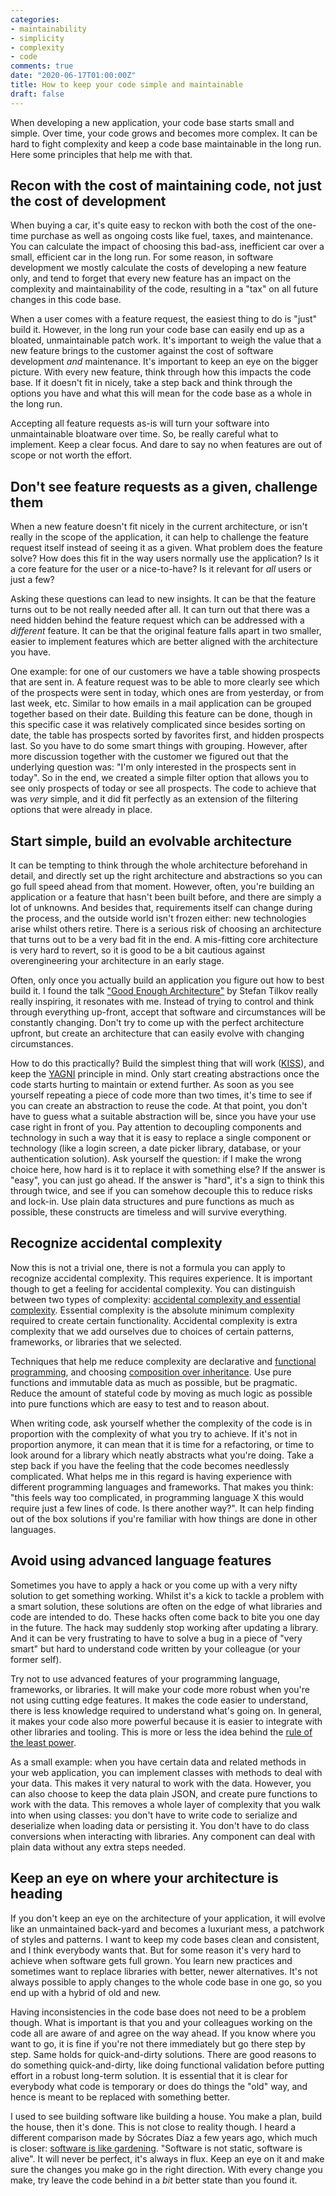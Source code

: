 ```yaml
---
categories:
- maintainability
- simplicity
- complexity
- code
comments: true
date: "2020-06-17T01:00:00Z"
title: How to keep your code simple and maintainable
draft: false
---
```


When developing a new application, your code base starts small and simple. Over time, your code grows and becomes more complex. It can be hard to fight complexity and keep a code base maintainable in the long run. Here some principles that help me with that.


## Recon with the cost of maintaining code, not just the cost of development

When buying a car, it's quite easy to reckon with both the cost of the one-time purchase as well as ongoing costs like fuel, taxes, and maintenance. You can calculate the impact of choosing this bad-ass, inefficient car over a small, efficient car in the long run. For some reason, in software development we mostly calculate the costs of developing a new feature only, and tend to forget that every new feature has an impact on the complexity and maintainability of the code, resulting in a "tax" on all future changes in this code base.

When a user comes with a feature request, the easiest thing to do is "just" build it. However, in the long run your code base can easily end up as a bloated, unmaintainable patch work. It's important to weigh the value that a new feature brings to the customer against the cost of software development _and_ maintenance. It's important to keep an eye on the bigger picture. With every new feature, think through how this impacts the code base. If it doesn't fit in nicely, take a step back and think through the options you have and what this will mean for the code base as a whole in the long run. 

Accepting all feature requests as-is will turn your software into unmaintainable bloatware over time. So, be really careful what to implement. Keep a clear focus. And dare to say no when features are out of scope or not worth the effort.


## Don't see feature requests as a given, challenge them

When a new feature doesn't fit nicely in the current architecture, or isn't really in the scope of the application, it can help to challenge the feature request itself instead of seeing it as a given. What problem does the feature solve? How does this fit in the way users normally use the application? Is it a core feature for the user or a nice-to-have? Is it relevant for _all_ users or just a few? 

Asking these questions can lead to new insights. It can be that the feature turns out to be not really needed after all. It can turn out that there was a need hidden behind the feature request which can be addressed with a _different_ feature. It can be that the original feature falls apart in two smaller, easier to implement features which are better aligned with the architecture you have.

One example: for one of our customers we have a table showing prospects that are sent in. A feature request was to be able to more clearly see which of the prospects were sent in today, which ones are from yesterday, or from last week, etc. Similar to how emails in a mail application can be grouped together based on their date. Building this feature can be done, though in this specific case it was relatively complicated since besides sorting on date, the table has prospects sorted by favorites first, and hidden prospects last. So you have to do some smart things with grouping. However, after more discussion together with the customer we figured out that the underlying question was: "I'm only interested in the prospects sent in today". So in the end, we created a simple filter option that allows you to see only prospects of today or see all prospects. The code to achieve that was _very_ simple, and it did fit perfectly as an extension of the filtering options that were already in place.


## Start simple, build an evolvable architecture

It can be tempting to think through the whole architecture beforehand in detail, and directly set up the right architecture and abstractions so you can go full speed ahead from that moment. However, often, you're building an application or a feature that hasn't been built before, and there are simply a lot of unknowns. And besides that, requirements itself can change during the process, and the outside world isn't frozen either: new technologies arise whilst others retire. There is a serious risk of choosing an architecture that turns out to be a very bad fit in the end. A mis-fitting core architecture is very hard to revert, so it is good to be a bit cautious against overengineering your architecture in an early stage. 

Often, only once you actually build an application you figure out how to best build it. I found the talk ["Good Enough Architecture"](https://www.youtube.com/watch?v=PzEox3szeRc) by Stefan Tilkov really really inspiring, it resonates with me. Instead of trying to control and think through everything up-front, accept that software and circumstances will be constantly changing. Don't try to come up with the perfect architecture upfront, but create an architecture that can easily evolve with changing circumstances.

How to do this practically? Build the simplest thing that will work ([KISS](https://en.wikipedia.org/wiki/KISS_principle)), and keep the [YAGNI](https://en.wikipedia.org/wiki/You_aren%27t_gonna_need_it) principle in mind. Only start creating abstractions once the code starts hurting to maintain or extend further. As soon as you see yourself repeating a piece of code more than two times, it's time to see if you can create an abstraction to reuse the code. At that point, you don't have to guess what a suitable abstraction will be, since you have your use case right in front of you. Pay attention to decoupling components and technology in such a way that it is easy to replace a single component or technology (like a login screen, a date picker library, database, or your authentication solution). Ask yourself the question: if I make the wrong choice here, how hard is it to replace it with something else? If the answer is "easy", you can just go ahead. If the answer is "hard", it's a sign to think this through twice, and see if you can somehow decouple this to reduce risks and lock-in. Use plain data structures and pure functions as much as possible, these constructs are timeless and will survive everything.


## Recognize accidental complexity

Now this is not a trivial one, there is not a formula you can apply to recognize accidental complexity. This requires experience. It is important though to get a feeling for accidental complexity. You can distinguish between two types of complexity: [accidental complexity and essential complexity](https://en.wikipedia.org/wiki/No_Silver_Bullet). Essential complexity is the absolute minimum complexity required to create certain functionality. Accidental complexity is extra complexity that we add ourselves due to choices of certain patterns, frameworks, or libraries that we selected. 

Techniques that help me reduce complexity are declarative and [functional programming](https://codeburst.io/functional-programming-in-javascript-e57e7e28c0e5), and choosing [composition over inheritance](https://en.wikipedia.org/wiki/Composition_over_inheritance). Use pure functions and immutable data as much as possible, but be pragmatic. Reduce the amount of stateful code by moving as much logic as possible into pure functions which are easy to test and to reason about.

When writing code, ask yourself whether the complexity of the code is in proportion with the complexity of what you try to achieve. If it's not in proportion anymore, it can mean that it is time for a refactoring, or time to look around for a library which neatly abstracts what you're doing. Take a step back if you have the feeling that the code becomes needlessly complicated. What helps me in this regard is having experience with different programming languages and frameworks. That makes you think: "this feels way too complicated, in programming language X this would require just a few lines of code. Is there another way?". It can help finding out of the box solutions if you're familiar with how things are done in other languages.


## Avoid using advanced language features

Sometimes you have to apply a hack or you come up with a very nifty solution to get something working. Whilst it's a kick to tackle a problem with a smart solution, these solutions are often on the edge of what libraries and code are intended to do. These hacks often come back to bite you one day in the future. The hack may suddenly stop working after updating a library. And it can be very frustrating to have to solve a bug in a piece of "very smart" but hard to understand code written by your colleague (or your former self).

Try not to use advanced features of your programming language, frameworks, or libraries. It will make your code more robust when you're not using cutting edge features. It makes the code easier to understand, there is less knowledge required to understand what's going on. In general, it makes your code also more powerful because it is easier to integrate with other libraries and tooling. This is more or less the idea behind the [rule of the least power](https://en.wikipedia.org/wiki/Rule_of_least_power).

As a small example: when you have certain data and related methods in your web application, you can implement classes with methods to deal with your data. This makes it very natural to work with the data. However, you can also choose to keep the data plain JSON, and create pure functions to work with the data. This removes a whole layer of complexity that you walk into when using classes: you don't have to write code to serialize and deserialize when loading data or persisting it. You don't have to do class conversions when interacting with libraries. Any component can deal with plain data without any extra steps needed.


## Keep an eye on where your architecture is heading

If you don't keep an eye on the architecture of your application, it will evolve like an unmaintained back-yard and becomes a luxuriant mess, a patchwork of styles and patterns. I want to keep my code bases clean and consistent, and I think everybody wants that. But for some reason it's very hard to achieve when software gets full grown. You learn new practices and sometimes want to replace libraries with better, newer alternatives. It's not always possible to apply changes to the whole code base in one go, so you end up with a hybrid of old and new. 

Having inconsistencies in the code base does not need to be a problem though. What is important is that you and your colleagues working on the code all are aware of and agree on the way ahead. If you know where you want to go, it is fine if you're not there immediately but go there step by step. Same holds for quick-and-dirty solutions. There are good reasons to do something quick-and-dirty, like doing functional validation before putting effort in a robust long-term solution. It is essential that it is clear for everybody what code is temporary or does do things the "old" way, and hence is meant to be replaced with something better.

I used to see building software like building a house. You make a plan, build the house, then it's done. This is not close to reality though. I heard a different comparison made by Sócrates Díaz a few years ago, which much is closer: [software is like gardening](https://dev.to/socratesdz/software-is-like-gardening-1bb0). "Software is not static, software is alive". It will never be perfect, it's always in flux. Keep an eye on it and make sure the changes you make go in the right direction. With every change you make, try leave the code behind in a _bit_ better state than you found it.
